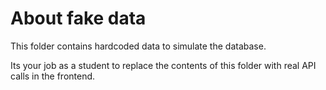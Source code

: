 # About fake data

This folder contains hardcoded data to simulate the database.

Its your job as a student to replace the contents of this folder with real API calls in the frontend.
